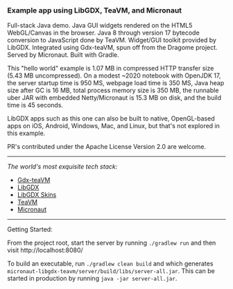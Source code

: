 ### Example app using LibGDX, TeaVM, and Micronaut

Full-stack Java demo. Java GUI widgets rendered on the HTML5 WebGL/Canvas in the browser. Java 8 through
version 17 bytecode conversion to JavaScript done by TeaVM. Widget/GUI toolkit provided by LibGDX.
Integrated using Gdx-teaVM, spun off from the Dragome project. Served by Micronaut. Built with
Gradle.

This "hello world" example is 1.07 MB in compressed HTTP transfer size (5.43 MB uncompressed). On a modest ~2020 notebook with OpenJDK 17, the server startup time is 950 MS, webpage load time is 350 MS, Java heap size after GC is 16 MB, total process memory size is 350 MB, the runnable uber JAR with embedded Netty/Micronaut is 15.3 MB on disk, and the build time is 45 seconds.

LibGDX apps such as this one can also be built to native, OpenGL-based apps on iOS, Android, Windows, Mac, and Linux, but that's not explored in this example.

PR's contributed under the Apache License Version 2.0 are welcome.

---

*The world's most exquisite tech stack:*

- [Gdx-teaVM](https://github.com/xpenatan/gdx-teavm)
- [LibGDX](https://github.com/libgdx/libgdx)
- [LibGDX Skins](https://github.com/czyzby/gdx-skins)
- [TeaVM](https://github.com/konsoletyper/teavm)
- [Micronaut](https://github.com/micronaut-projects/micronaut-core)

---

Getting Started:

From the project root, start the server by running `./gradlew run` and then visit http://localhost:8080/

To build an executable, run `./gradlew clean build` and which generates `micronaut-libgdx-teavm/server/build/libs/server-all.jar`. This can be started in production by running `java -jar server-all.jar`.
